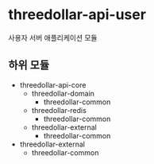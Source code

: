 # threedollar-api-user

사용자 서버 애플리케이션 모듈

## 하위 모듈
- threedollar-api-core
    - threedollar-domain
        - threedollar-common
    - threedollar-redis
        - threedollar-common
    - threedollar-external
        - threedollar-common
- threedollar-external
    - threedollar-common
